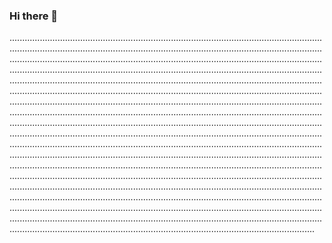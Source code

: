 ### Hi there 👋

.................................................................................................................................................................................................................................................................................................................................................................................................................................................................................................................................................................................................................................................................................................................................................................................................................................................................................................................................................................................................................................................................................................................................................................................................................................................................................................................................................................................................................................................................................................................................................................................................................................................................................................................................................................................................................................................................................................................................................................................................................................................................................................................................................................................................................................................................................................................................................................................................................................................